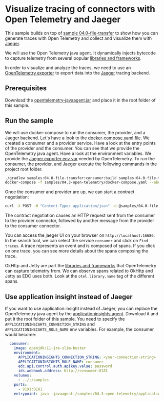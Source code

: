 # Visualize tracing of connectors with Open Telemetry and Jaeger

This sample builds on top of [sample 04.0-file-transfer](../04.0-file-transfer) to show how you can generate traces with Open Telemetry and collect and visualize them with [Jaeger](https://www.jaegertracing.io/).

We will use the Open Telemetry java agent. It dynamically injects bytecode to capture telemetry from several popular [libraries and frameworks](https://github.com/open-telemetry/opentelemetry-java-instrumentation/tree/main/instrumentation).

In order to visualize and analyze the traces, we need to use an [OpenTelemetry exporter](https://opentelemetry.io/docs/instrumentation/js/exporters/) to export data into the [Jaeger](https://www.jaegertracing.io/) tracing backend.

## Prerequisites

Download the [opentelemetry-javaagent.jar](https://github.com/open-telemetry/opentelemetry-java-instrumentation/releases/download/v1.10.1/opentelemetry-javaagent.jar) and place it in the root folder of this sample.

## Run the sample

We will use docker-compose to run the consumer, the provider, and a Jaeger backend.
Let's have a look to the [docker-compose.yaml file](docker-compose.yaml). We created a consumer and a provider service.
Have a look at the entry points of the provider and the consumer. You can see that we provide the OpenTelemetry java agent.
Have a look at the environment variables. We provide the [Jaeger exporter env var](https://github.com/open-telemetry/opentelemetry-java/blob/main/sdk-extensions/autoconfigure/README.md#jaeger-exporter) needed by OpenTelemetry.
To run the consumer, the provider, and Jaeger execute the following commands in the project root folder.

```bash
./gradlew samples:04.0-file-transfer:consumer:build samples:04.0-file-transfer:provider:build
docker-compose -f samples/04.3-open-telemetry/docker-compose.yaml --abort-on-container-exit up
```

Once the consumer and provider are up, we can start a contract negotiation:

```bash
curl -X POST -H "Content-Type: application/json" -d @samples/04.0-file-transfer/contractoffer.json "http://localhost:9191/api/negotiation?connectorAddress=http://provider:8181/api/ids/multipart"
```

The contract negotiation causes an HTTP request sent from the consumer to the provider connector, followed by another message from the provider to the consumer connector.

You can access the jaeger UI on your browser on `http://localhost:16686`.
In the search tool, we can select the service `consumer` and click on `Find traces`.
A trace represents an event and is composed of spans.
If you click on one trace, you can see more details about the spans composing the trace.

OkHttp and Jetty are part the [libraries and frameworks](https://github.com/open-telemetry/opentelemetry-java-instrumentation/tree/main/instrumentation) that OpenTelemetry can capture telemetry from. We can observe spans related to OkHttp and Jetty as EDC uses both. Look at the `otel.library.name` tag of the different spans.

## Use application insight instead of Jaeger

If you want to use application insight instead of Jaeger, you can replace the OpenTelemetry java agent by the [applicationinsights agent](https://docs.microsoft.com/en-us/azure/azure-monitor/app/java-in-process-agent#download-the-jar-file). Download it and put it the root folder of this sample.
You need to specify the `APPLICATIONINSIGHTS_CONNECTION_STRING` and `APPLICATIONINSIGHTS_ROLE_NAME` env variables.
For example, the consumer would become:

```yaml
  consumer:
    image: openjdk:11-jre-slim-buster
    environment:
      APPLICATIONINSIGHTS_CONNECTION_STRING: <your-connection-string>
      APPLICATIONINSIGHTS_ROLE_NAME: consumer
      edc.api.control.auth.apikey.value: password
      ids.webhook.address: http://consumer:8181
    volumes:
      - ../:/samples
    ports:
      - 9191:8181
    entrypoint: java -javaagent:/samples/04.3-open-telemetry/applicationinsights-agent-3.2.5.jar -jar /samples/04.0-file-transfer/consumer/build/libs/consumer.jar
```
